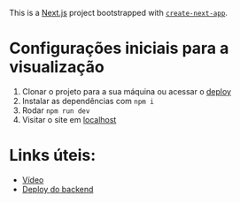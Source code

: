 This is a [Next.js](https://nextjs.org) project bootstrapped with [`create-next-app`](https://nextjs.org/docs/app/api-reference/cli/create-next-app).

# Configurações iniciais para a visualização
1. Clonar o projeto para a sua máquina ou acessar o [deploy](https://fullstack-blog-practice-ihoaf318h-pedro-mariottis-projects.vercel.app/)
2. Instalar as dependências com `npm i`
3. Rodar `npm run dev`
4. Visitar o site em [localhost](http://localhost:3000)

# Links úteis:
- [Vídeo](https://drive.google.com/file/d/17Spix8rxxk0wLuEE0lR53EjCHZH7r7hC/view?usp=sharing)
- [Deploy do backend](https://backend-crud-practice-theta.vercel.app/)

